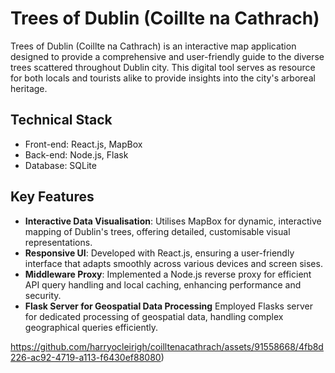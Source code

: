 # Trees of Dublin (Coillte na Cathrach)

Trees of Dublin (Coillte na Cathrach) is an interactive map application designed to provide a comprehensive and user-friendly guide to the diverse trees scattered throughout Dublin city. This digital tool serves as resource for both locals and tourists alike to provide insights into the city's arboreal heritage.

## Technical Stack
- Front-end: React.js, MapBox
- Back-end: Node.js, Flask
- Database: SQLite

## Key Features
- **Interactive Data Visualisation**: Utilises MapBox for dynamic, interactive mapping of Dublin's trees, offering detailed, customisable visual representations.
- **Responsive UI**: Developed with React.js, ensuring a user-friendly interface that adapts smoothly across various devices and screen sises.
- **Middleware Proxy**: Implemented a Node.js reverse proxy for efficient API query handling and local caching, enhancing performance and security.
- **Flask Server for Geospatial Data Processing** Employed Flasks server for dedicated processing of geospatial data, handling complex geographical queries efficiently.

https://github.com/harryocleirigh/coilltenacathrach/assets/91558668/4fb8d226-ac92-4719-a113-f6430ef88080)
